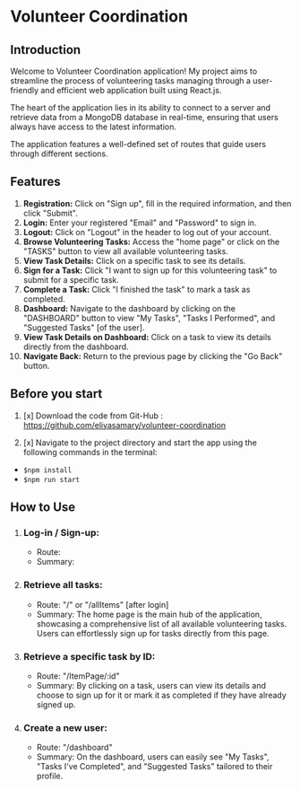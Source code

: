 # Volunteer Coordination

## Introduction

Welcome to Volunteer Coordination application! My project aims to streamline the process of volunteering tasks managing through a user-friendly and efficient web application built using React.js.

The heart of the application lies in its ability to connect to a server and retrieve data from a MongoDB database in real-time, ensuring that users always have access to the latest information.

The application features a well-defined set of routes that guide users through different sections.

## Features

1. **Registration:** Click on "Sign up", fill in the required information, and then click "Submit".
2. **Login:** Enter your registered "Email" and "Password" to sign in.
3. **Logout:** Click on "Logout" in the header to log out of your account.
4. **Browse Volunteering Tasks:** Access the "home page" or click on the "TASKS" button to view all available volunteering tasks.
5. **View Task Details:** Click on a specific task to see its details.
6. **Sign for a Task:** Click "I want to sign up for this volunteering task" to submit for a specific task.
7. **Complete a Task:** Click "I finished the task" to mark a task as completed.
8. **Dashboard:** Navigate to the dashboard by clicking on the "DASHBOARD" button to view "My Tasks", "Tasks I Performed", and "Suggested Tasks" [of the user].
9. **View Task Details on Dashboard:** Click on a task to view its details directly from the dashboard.
10. **Navigate Back:** Return to the previous page by clicking the "Go Back" button.
<!-- Add for meaasges -->

## Before you start

1. [x] Download the code from Git-Hub : https://github.com/eliyasamary/volunteer-coordination

2. [x] Navigate to the project directory and start the app using the following commands in the terminal:

- `$npm install`
- `$npm run start`

## How to Use

1. ### **Log-in / Sign-up:**
   - Route:
   - Summary:
2. ### **Retrieve all tasks:**
   - Route: "/" or "/allItems" [after login]
   - Summary: The home page is the main hub of the application, showcasing a comprehensive list of all available volunteering tasks. Users can effortlessly sign up for tasks directly from this page.
3. ### **Retrieve a specific task by ID:**
   - Route: "/ItemPage/:id"
   - Summary: By clicking on a task, users can view its details and choose to sign up for it or mark it as completed if they have already signed up.
4. ### **Create a new user:**
   - Route: "/dashboard"
   - Summary: On the dashboard, users can easily see "My Tasks", "Tasks I've Completed", and "Suggested Tasks" tailored to their profile.
